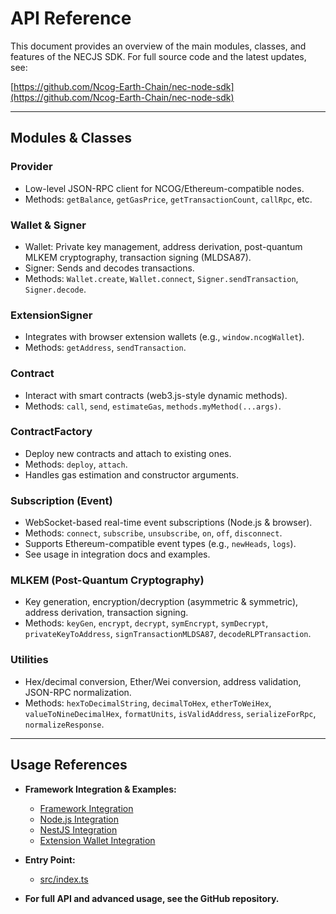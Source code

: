 # API Reference

This document provides an overview of the main modules, classes, and features of the NECJS SDK. For full source code and the latest updates, see:

[https://github.com/Ncog-Earth-Chain/nec-node-sdk](https://github.com/Ncog-Earth-Chain/nec-node-sdk)

---

## Modules & Classes

### Provider
- Low-level JSON-RPC client for NCOG/Ethereum-compatible nodes.
- Methods: `getBalance`, `getGasPrice`, `getTransactionCount`, `callRpc`, etc.

### Wallet & Signer
- Wallet: Private key management, address derivation, post-quantum MLKEM cryptography, transaction signing (MLDSA87).
- Signer: Sends and decodes transactions.
- Methods: `Wallet.create`, `Wallet.connect`, `Signer.sendTransaction`, `Signer.decode`.

### ExtensionSigner
- Integrates with browser extension wallets (e.g., `window.ncogWallet`).
- Methods: `getAddress`, `sendTransaction`.

### Contract
- Interact with smart contracts (web3.js-style dynamic methods).
- Methods: `call`, `send`, `estimateGas`, `methods.myMethod(...args)`.

### ContractFactory
- Deploy new contracts and attach to existing ones.
- Methods: `deploy`, `attach`.
- Handles gas estimation and constructor arguments.

### Subscription (Event)
- WebSocket-based real-time event subscriptions (Node.js & browser).
- Methods: `connect`, `subscribe`, `unsubscribe`, `on`, `off`, `disconnect`.
- Supports Ethereum-compatible event types (e.g., `newHeads`, `logs`).
- See usage in integration docs and examples.

### MLKEM (Post-Quantum Cryptography)
- Key generation, encryption/decryption (asymmetric & symmetric), address derivation, transaction signing.
- Methods: `keyGen`, `encrypt`, `decrypt`, `symEncrypt`, `symDecrypt`, `privateKeyToAddress`, `signTransactionMLDSA87`, `decodeRLPTransaction`.

### Utilities
- Hex/decimal conversion, Ether/Wei conversion, address validation, JSON-RPC normalization.
- Methods: `hexToDecimalString`, `decimalToHex`, `etherToWeiHex`, `valueToNineDecimalHex`, `formatUnits`, `isValidAddress`, `serializeForRpc`, `normalizeResponse`.

---

## Usage References

- **Framework Integration & Examples:**
  - [Framework Integration](FRAMEWORK_INTEGRATION.md)
  - [Node.js Integration](NODEJS_INTEGRATION.md)
  - [NestJS Integration](NESTJS_INTEGRATION.md)
  - [Extension Wallet Integration](EXTENSION_WALLET.md)

- **Entry Point:**
  - [src/index.ts](../src/index.ts)

- **For full API and advanced usage, see the GitHub repository.** 